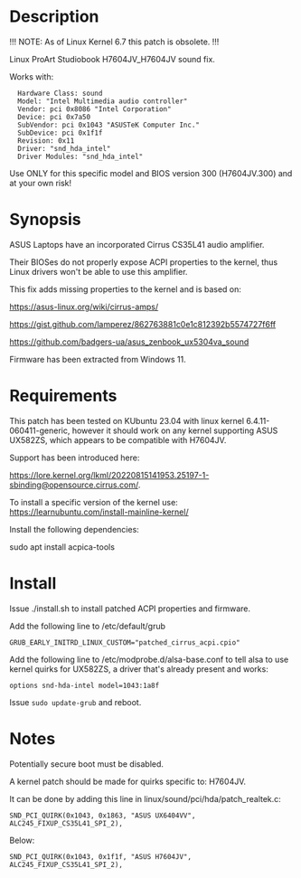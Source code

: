 # Description

!!! NOTE: As of Linux Kernel 6.7 this patch is obsolete. !!!

Linux ProArt Studiobook H7604JV_H7604JV sound fix.

Works with:
```ASUSTeK COMPUTER INC. ProArt Studiobook H7604JV_H7604JV/H7604JV, BIOS H7604JV.300 04/13/2023
  Hardware Class: sound
  Model: "Intel Multimedia audio controller"
  Vendor: pci 0x8086 "Intel Corporation"
  Device: pci 0x7a50
  SubVendor: pci 0x1043 "ASUSTeK Computer Inc."
  SubDevice: pci 0x1f1f
  Revision: 0x11
  Driver: "snd_hda_intel"
  Driver Modules: "snd_hda_intel"
```

Use ONLY for this specific model and BIOS version 300 (H7604JV.300) and at your own risk!

# Synopsis

ASUS Laptops have an incorporated Cirrus CS35L41 audio amplifier. 

Their BIOSes do not properly expose ACPI properties to the kernel, thus Linux drivers won't be able to use this amplifier.

This fix adds missing properties to the kernel and is based on:

https://asus-linux.org/wiki/cirrus-amps/

https://gist.github.com/lamperez/862763881c0e1c812392b5574727f6ff

https://github.com/badgers-ua/asus_zenbook_ux5304va_sound

Firmware has been extracted from Windows 11.

# Requirements

This patch has been tested on KUbuntu 23.04 with linux kernel 6.4.11-060411-generic, however it should work on any kernel supporting ASUS UX582ZS, which appears to be compatible with H7604JV.

Support has been introduced here:

https://lore.kernel.org/lkml/20220815141953.25197-1-sbinding@opensource.cirrus.com/.

To install a specific version of the kernel use: https://learnubuntu.com/install-mainline-kernel/

Install the following dependencies:

sudo apt install acpica-tools

# Install

Issue ./install.sh to install patched ACPI properties and firmware.

Add the following line to /etc/default/grub

```GRUB_EARLY_INITRD_LINUX_CUSTOM="patched_cirrus_acpi.cpio"```

Add the following line to /etc/modprobe.d/alsa-base.conf to tell alsa to use kernel quirks for UX582ZS, a driver that's already present and works:

```options snd-hda-intel model=1043:1a8f```

Issue ```sudo update-grub``` and reboot.

# Notes

Potentially secure boot must be disabled.

A kernel patch should be made for quirks specific to: H7604JV.

It can be done by adding this line in linux/sound/pci/hda/patch_realtek.c: 

```SND_PCI_QUIRK(0x1043, 0x1863, "ASUS UX6404VV", ALC245_FIXUP_CS35L41_SPI_2),```

Below:

```SND_PCI_QUIRK(0x1043, 0x1f1f, "ASUS H7604JV", ALC245_FIXUP_CS35L41_SPI_2),```
